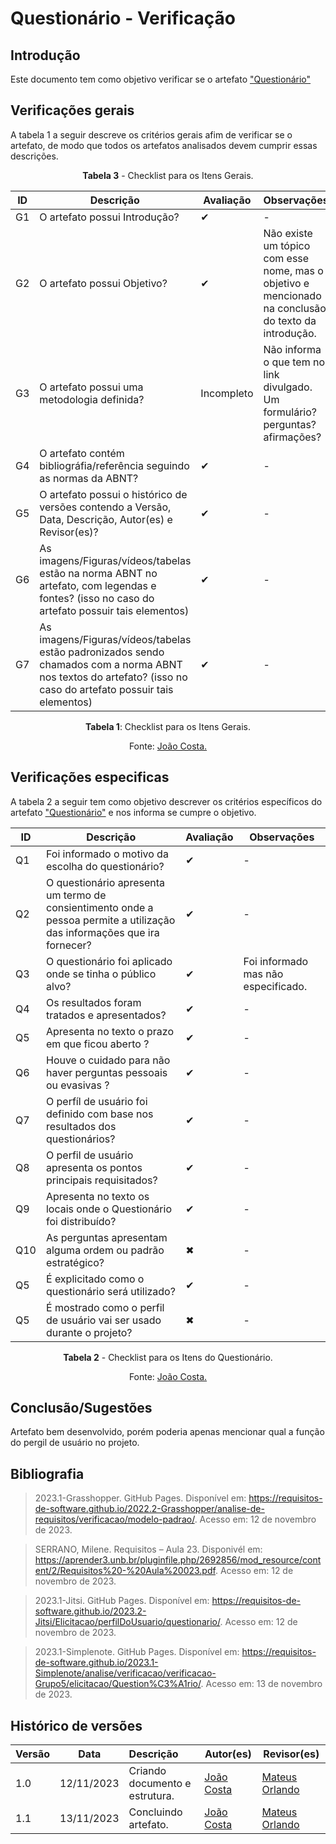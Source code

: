 # Questionário - Verificação

## Introdução
Este documento tem como objetivo verificar se o artefato ["Questionário"](https://requisitos-de-software.github.io/2023.2-Jitsi/Elicitacao/perfilDoUsuario/questionario/)

## Verificações gerais
A tabela 1 a seguir descreve os critérios gerais afim de verificar se o artefato, de modo que todos os artefatos analisados devem cumprir essas descrições.

<center>

**Tabela 3** - Checklist para os Itens Gerais.

| ID | Descrição | Avaliação | Observações |
| ---| -------- | --------- | ------------ |
| G1  | O artefato possui Introdução? | ✔  | - |
| G2  | O artefato possui Objetivo? | ✔  | Não existe um tópico com esse nome, mas o objetivo e mencionado na conclusão do texto da introdução. |
| G3  | O artefato possui uma metodologia definida? | Incompleto | Não informa o que tem no link divulgado. Um formulário? perguntas? afirmações? |
| G4  | O artefato contém bibliográfia/referência seguindo as normas da ABNT? | ✔  | - |
| G5  | O artefato possui o histórico de versões contendo a Versão, Data, Descrição, Autor(es) e Revisor(es)? | ✔  | - |
| G6  | As imagens/Figuras/vídeos/tabelas estão na norma ABNT no artefato, com legendas e fontes? (isso no caso do artefato possuir tais elementos) | ✔  | - |
| G7  | As imagens/Figuras/vídeos/tabelas estão padronizados sendo chamados com a norma ABNT nos textos do artefato? (isso no caso do artefato possuir tais elementos) | ✔  | - |

**Tabela 1**: Checklist para os Itens Gerais.

Fonte: [João Costa.](https://github.com/jvcostta)

</center>

## Verificações especificas
A tabela 2 a seguir tem como objetivo descrever os critérios específicos do artefato ["Questionário"](https://requisitos-de-software.github.io/2023.2-Jitsi/Elicitacao/perfilDoUsuario/questionario/) e nos informa se cumpre o objetivo.

<center>


| ID | Descrição | Avaliação | Observações |
| ---| -------- | --------- | ------------ |
| Q1 | Foi informado o motivo da escolha do questionário? | ✔ | - |
| Q2 | O questionário apresenta um termo de consientimento onde a pessoa permite a utilização das informações que ira fornecer? | ✔ | - |
| Q3 | O questionário foi aplicado onde se tinha o público alvo? | ✔ | Foi informado mas não especificado. |
| Q4 | Os resultados foram tratados e apresentados? | ✔ | - |
| Q5 | Apresenta no texto o prazo em que ficou aberto ? | ✔ | - |
| Q6 | Houve o cuidado para não haver perguntas pessoais ou evasivas ? | ✔ | - |
| Q7 | O perfíl de usuário foi definido com base nos resultados dos questionários? | ✔ | - |
| Q8 | O perfil de usuário apresenta os pontos principais requisitados? | ✔ | - |
| Q9 | Apresenta no texto os locais onde o Questionário foi distribuído? | ✔ | - |
| Q10 | As perguntas apresentam alguma ordem ou padrão estratégico? | ✖ | - |
| Q5 | É explicitado como o questionário será utilizado? | ✔ | - |
| Q5 | É mostrado como o perfil de usuário vai ser usado durante o projeto? | ✖ | - |

**Tabela 2** - Checklist para os Itens do Questionário.

Fonte: [João Costa.](https://github.com/jvcostta)

</center>

## Conclusão/Sugestões
Artefato bem desenvolvido, porém poderia apenas mencionar qual a função do pergil de usuário no projeto.
## Bibliografia

> 2023.1-Grasshopper. GitHub Pages. Disponível em: https://requisitos-de-software.github.io/2022.2-Grasshopper/analise-de-requisitos/verificacao/modelo-padrao/. Acesso em: 12 de novembro de 2023.

> SERRANO, Milene. Requisitos – Aula 23. Disponivél em: https://aprender3.unb.br/pluginfile.php/2692856/mod_resource/content/2/Requisitos%20-%20Aula%20023.pdf. Acesso em: 12 de novembro de 2023.

> 2023.1-Jitsi. GitHub Pages. Disponível em: https://requisitos-de-software.github.io/2023.2-Jitsi/Elicitacao/perfilDoUsuario/questionario/. Acesso em: 12 de novembro de 2023.

> 2023.1-Simplenote. GitHub Pages. Disponível em: https://requisitos-de-software.github.io/2023.1-Simplenote/analise/verificacao/verificacao-Grupo5/elicitacao/Question%C3%A1rio/. Acesso em: 13 de novembro de 2023.
## Histórico de versões
| Versão | Data       | Descrição                   | Autor(es)     | Revisor(es) |
|--------|------------|:-----------------------------|---------------|-------------|
| 1.0    | 12/11/2023 | Criando documento e estrutura. |  [João Costa](https://github.com/jvcostta)   |  [Mateus Orlando](https://github.com/MateusPy)           |
| 1.1    | 13/11/2023 | Concluindo artefato. |  [João Costa](https://github.com/jvcostta)   |  [Mateus Orlando](https://github.com/MateusPy)           |